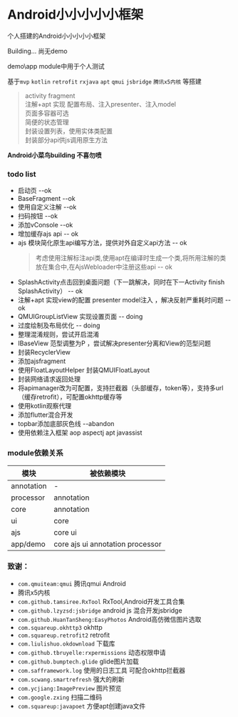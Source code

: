 # Android小小小小小框架
个人搭建的Android小小小小小框架 

Building...  尚无demo

demo\app module中用于个人测试

基于`mvp` `kotlin` `retrofit` `rxjava` `apt` `qmui` `jsbridge` `腾讯x5内核` 等搭建

> activity fragment  
  注解+apt 实现 配置布局、注入presenter、注入model  
  页面多容器可选  
  简便的状态管理  
  封装设置列表，使用实体类配置  
  封装部分api供js调用原生方法

<b>Android小菜鸟building  不喜勿喷</b>


### todo list
- 启动页  --ok 
- BaseFragment  --ok
- 使用自定义注解  --ok
- 扫码按钮  --ok
- 添加vConsole --ok
- 增加缓存ajs api -- ok
- ajs 模块简化原生api编写方法，提供对外自定义api方法 -- ok
    > 考虑使用注解标注api类,使用apt在编译时生成一个类,将所用注解的类放在集合中,在AjsWebloader中注册这些api  -- ok
- SplashActivity点击回到桌面问题（下一跳解决，同时在下一Activity finish SplashActivity）  -- ok
- 注解+apt 实现view的配置 presenter  model注入 ，解决反射严重耗时问题  -- ok
- QMUIGroupListView 实现设置页面  -- doing
- 过度绘制及布局优化 -- doing
- 整理混淆规则，尝试开启混淆
- IBaseView 范型调整为P ，尝试解决presenter分离和View的范型问题
- 封装RecyclerView
- 添加ajsfragment
- 使用FloatLayoutHelper 封装QMUIFloatLayout
- 封装网络请求返回处理
- 将apimanager改为可配置，支持拦截器（头部缓存，token等），支持多url（缓存retrofit），可配置okhttp缓存等
- 使用kotlin观察代理
- 添加flutter混合开发
- topbar添加底部灰色线 --abandon
- 使用依赖注入框架  aop  aspectj   apt  javassist


### module依赖关系
|模块|被依赖模块|
|---|---|
|annotation|-|
|processor|annotation|
|core|annotation|
|ui|core|
|ajs|core ui|
|app/demo|core ajs ui annotation processor|


### 致谢：
- `com.qmuiteam:qmui` 腾讯qmui Android
- 腾讯x5内核
- `com.github.tamsiree.RxTool`  RxTool,Android开发工具合集
- `com.github.lzyzsd:jsbridge` android js 混合开发jsbridge
- `com.github.HuanTanSheng:EasyPhotos`  Android高仿微信图片选取
- `com.squareup.okhttp3`  okhttp
- `com.squareup.retrofit2` retrofit
- `com.liulishuo.okdownload` 下载库
- `com.github.tbruyelle:rxpermissions` 动态权限申请
- `com.github.bumptech.glide`  glide图片加载
- `com.safframework.log`  使用的日志工具 可配合okhttp拦截器
- `com.scwang.smartrefresh`  强大的刷新
- `com.ycjiang:ImagePreview` 图片预览
- `com.google.zxing`  扫描二维码
- `com.squareup:javapoet` 方便apt创建java文件
